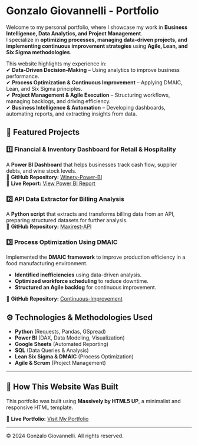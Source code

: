 # Gonzalo Giovannelli - Portfolio  

Welcome to my personal portfolio, where I showcase my work in **Business Intelligence, Data Analytics, and Project Management**.  
I specialize in **optimizing processes, managing data-driven projects, and implementing continuous improvement strategies** using **Agile, Lean, and Six Sigma methodologies**.  

This website highlights my experience in:  
✔ **Data-Driven Decision-Making** – Using analytics to improve business performance.  
✔ **Process Optimization & Continuous Improvement** – Applying DMAIC, Lean, and Six Sigma principles.  
✔ **Project Management & Agile Execution** – Structuring workflows, managing backlogs, and driving efficiency.  
✔ **Business Intelligence & Automation** – Developing dashboards, automating reports, and extracting insights from data.  

## 📌 Featured Projects  

### **1️⃣ Financial & Inventory Dashboard for Retail & Hospitality**  
A **Power BI Dashboard** that helps businesses track cash flow, supplier debts, and wine stock levels.  
🔗 **GitHub Repository:** [Winery-Power-BI](https://github.com/gonzalogiovannelli/Winery-Power-BI)  
🔗 **Live Report:** [View Power BI Report](https://app.powerbi.com/view?r=eyJrIjoiZTM0ZGFmZmItMWZkMC00ODEzLThhZDEtODYyZDlhZGExMjgwIiwidCI6ImJhMWRhMTIzLTdhOTktNDlhNy05Yjk1LWQ2ZGUwOWJjM2RlYSIsImMiOjR9)  

### **2️⃣ API Data Extractor for Billing Analysis**  
A **Python script** that extracts and transforms billing data from an API, preparing structured datasets for further analysis.  
🔗 **GitHub Repository:** [Maxirest-API](https://github.com/gonzalogiovannelli/Maxirest-API)  

### 3️⃣ Process Optimization Using DMAIC  
Implemented the **DMAIC framework** to improve production efficiency in a food manufacturing environment.  
- **Identified inefficiencies** using data-driven analysis.  
- **Optimized workforce scheduling** to reduce downtime.  
- **Structured an Agile backlog** for continuous improvement.

🔗 **GitHub Repository:** [Continuous-Improvement](https://github.com/gonzalogiovannelli/Continuous-Improvement)

## ⚙️ Technologies & Methodologies Used  
- **Python** (Requests, Pandas, GSpread)  
- **Power BI** (DAX, Data Modeling, Visualization)  
- **Google Sheets** (Automated Reporting)  
- **SQL** (Data Queries & Analysis)  
- **Lean Six Sigma & DMAIC** (Process Optimization)  
- **Agile & Scrum** (Project Management)  

---  

## 🚀 How This Website Was Built  
This portfolio was built using **Massively by HTML5 UP**, a minimalist and responsive HTML template.  

🔗 **Live Portfolio:** [Visit My Portfolio](https://gonzalogiovannelli.github.io/GonzaloGiovannelli)  

---  
© 2024 Gonzalo Giovannelli. All rights reserved.  
